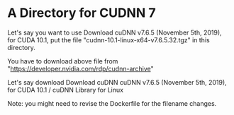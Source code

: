 # A Directory for CUDNN 7

Let's say you want to use Download cuDNN v7.6.5 (November 5th, 2019), for CUDA 10.1, put the file "cudnn-10.1-linux-x64-v7.6.5.32.tgz" in this directory. 

You have to download above file from "https://developer.nvidia.com/rdp/cudnn-archive"

Let's say download Download cuDNN cuDNN v7.6.5 (November 5th, 2019), for CUDA 10.1 / cuDNN Library for Linux

Note: you might need to revise the Dockerfile for the filename changes.
